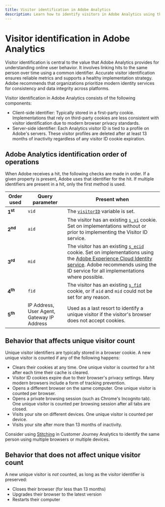 ```yaml
---
title: Visitor identification in Adobe Analytics
description: Learn how to identify visitors in Adobe Analytics using the latest best practices.
---
```

# Visitor identification in Adobe Analytics

Visitor identification is central to the value that Adobe Analytics provides for understanding online user behavior. It involves linking hits to the same person over time using a common identifier. Accurate visitor identification ensures reliable metrics and supports a healthy implementation strategy. Adobe recommends that organizations prioritize modern identity services for consistency and data integrity across platforms.

Visitor identification in Adobe Analytics consists of the following components:

* Client-side identifier: Typically stored in a first-party cookie. Implementations that rely on third-party cookies are less consistent with visitor identification due to modern browser privacy standards.
* Server-side identifier: Each Analytics visitor ID is tied to a profile on Adobe's servers. These visitor profiles are deleted after at least 13 months of inactivity regardless of any visitor ID cookie expiration.

## Adobe Analytics identification order of operations

When Adobe receives a hit, the following checks are made in order. If a given property is present, Adobe uses that identifier for the hit. If multiple identifiers are present in a hit, only the first method is used.

| Order used | Query parameter | Present when |
|---|---|---|
| **1<sup>st</sup>** | `vid` | The [`visitorID`](/help/implement/vars/config-vars/visitorid.md) variable is set. |
| **2<sup>nd</sup>** | `aid` | The visitor has an existing [`s_vi`](https://experienceleague.adobe.com/docs/core-services/interface/ec-cookies/cookies-analytics.html) cookie. Set on implementations without or prior to implementing the Visitor ID service. |
| **3<sup>rd</sup>** | `mid` | The visitor has an existing [`s_ecid`](https://experienceleague.adobe.com/docs/core-services/interface/ec-cookies/cookies-analytics.html) cookie. Set on implementations using the [Adobe Experience Cloud Identity service](https://experienceleague.adobe.com/docs/id-service/using/home.html). Adobe recommends using the ID service for all implementations where possible. |
| **4<sup>th</sup>** | `fid` | The visitor has an existing [`s_fid`](https://experienceleague.adobe.com/docs/core-services/interface/ec-cookies/cookies-analytics.html) cookie, or if `aid` and `mid` could not be set for any reason. |
| **5<sup>th</sup>** | IP Address, User Agent, Gateway IP Address | Used as a last resort to identify a unique visitor if the visitor's browser does not accept cookies. |

## Behavior that affects unique visitor count

Unique visitor identifiers are typically stored in a browser cookie. A new unique visitor is counted if any of the following happens:

* Clears their cookies at any time. One unique visitor is counted for a hit after each time their cache is cleared.
* Visitor ID cookies expire due to their browser's privacy settings. Many modern browsers include a form of tracking prevention.
* Opens a different browser on the same computer. One unique visitor is counted per browser.
* Opens a private browsing session (such as Chrome's Incognito tab). One unique visitor is counted per browsing session after all tabs are closed.
* Visits your site on different devices. One unique visitor is counted per device.
* Visits your site after more than 13 months of inactivity.

Consider using [Stitching](https://experienceleague.adobe.com/en/docs/analytics-platform/using/stitching/overview) in Customer Journey Analytics to identify the same person using multiple browsers or multiple devices.

## Behavior that does not affect unique visitor count

A new unique visitor is *not* counted, as long as the visitor identifier is preserved:

* Closes their browser (for less than 13 months)
* Upgrades their browser to the latest version
* Restarts their computer
